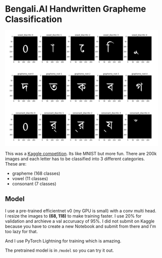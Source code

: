 # Bengali.AI Handwritten Grapheme Classification

![example](data/example.png)

This was a [Kaggle competition](https://www.kaggle.com/c/bengaliai-cv19/data). Its like MNIST but more fun. There are 200k images and each letter has to be classified into 3 different categories. These are:

- grapheme (168 classes)
- vowel (11 classes)
- consonant (7 classes)

## Model

I use a pre-trained efficientnet v0 (my GPU is small) with a conv multi head. I resize the images to **(68, 118)** to make training faster. I use 20% for validation and archieve a val accuruacy of 95%. I did not submit on Kaggle because you have to create a new Notebook and submit from there and I'm too lazy for that.

And I use PyTorch Lightning for training which is amazing.

The pretrained model is in `/model` so you can try it out.
